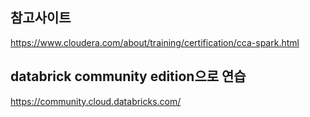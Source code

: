 ## 참고사이트
https://www.cloudera.com/about/training/certification/cca-spark.html

## databrick community edition으로 연습
https://community.cloud.databricks.com/
